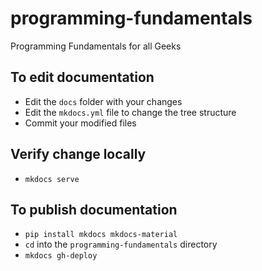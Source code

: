 # programming-fundamentals
 Programming Fundamentals for all Geeks

## To edit documentation

* Edit the `docs` folder with your changes
* Edit the `mkdocs.yml` file to change the tree structure
* Commit your modified files

## Verify change locally
* `mkdocs serve`

## To publish documentation

* `pip install mkdocs mkdocs-material`
* `cd` into the `programming-fundamentals` directory
* `mkdocs gh-deploy`
